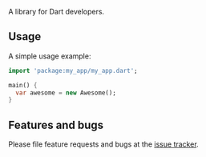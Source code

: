 A library for Dart developers.

## Usage

A simple usage example:

```dart
import 'package:my_app/my_app.dart';

main() {
  var awesome = new Awesome();
}
```

## Features and bugs

Please file feature requests and bugs at the [issue tracker][tracker].

[tracker]: http://example.com/issues/replaceme
